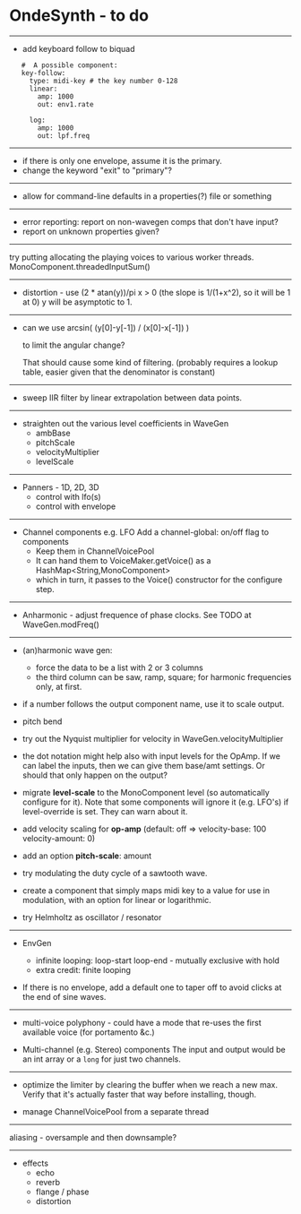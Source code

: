 # OndeSynth - to do

 ---
  - add keyboard follow to biquad 
 ```    
    #  A possible component:  
    key-follow:
      type: midi-key # the key number 0-128
      linear: 
        amp: 1000
        out: env1.rate

      log: 
        amp: 1000
        out: lpf.freq 
 ```
  
 ---
  - if there is only one envelope, assume it is the primary.
  - change the keyword "exit" to "primary"? 
   
 ---
 
  - allow for command-line defaults in a properties(?) file or something
 
 ---
 
  - error reporting: report on non-wavegen comps that don't have input?
  - report on unknown properties given? 
  
 ---
   try putting allocating the playing voices to various worker threads. 
   MonoComponent.threadedInputSum()  
 
 ---
 
  - distortion - use (2 * atan(y))/pi 
     x > 0 (the slope is 1/(1+x^2), so it will be 1 at 0)
     y will be asymptotic to 1.
 
 ---
 
  - can we use 
        arcsin( (y[0]-y[-1]) / (x[0]-x[-1]) ) 
        
    to limit the angular change?
     
    That should cause some kind of filtering. (probably requires
    a lookup table, easier given that the denominator is constant)
 
 ---
  
 - sweep IIR filter by linear extrapolation between data points.     
 
---
 - straighten out the various level coefficients in WaveGen
    - ambBase
    - pitchScale
    - velocityMultiplier
    - levelScale    
    
 ----
 
 - Panners - 1D, 2D, 3D
    - control with lfo(s)
    - control with envelope
    
---  
  - Channel components e.g. LFO
 Add a channel-global: on/off flag to components
     - Keep them in ChannelVoicePool
     - It can hand them to VoiceMaker.getVoice() as a HashMap<String,MonoComponent>
     - which in turn, it passes to the Voice() constructor for the configure step.
   
 
 --- 
  - Anharmonic - adjust frequence of phase clocks. See TODO at WaveGen.modFreq()

 ---

 - (an)harmonic wave gen: 
    - force the data to be a list with 2 or 3 columns
    - the third column can be saw, ramp, square; for harmonic frequencies only, at first.   

 - if a number follows the output component name, use it to scale output.
  
 - pitch bend
 
 - try out the Nyquist multiplier for velocity in WaveGen.velocityMultiplier
   
 - the dot notation might help also with input levels for the OpAmp. If we can label the inputs, then we can give them base/amt settings. Or should that only happen on the output?

 - migrate **level-scale** to the MonoComponent level (so automatically configure for it).
 Note that some components will ignore it (e.g. LFO's) if level-override is set. They can warn about it.

 - add velocity scaling for **op-amp** 
 (default: off => velocity-base: 100 velocity-amount: 0)
 
 - add an option **pitch-scale**: amount
 
 - try modulating the duty cycle of a sawtooth wave.

 - create a component that simply maps midi key to a value
    for use in modulation, 
    with an option for linear or logarithmic. 
  
 - try Helmholtz as oscillator / resonator   
 
 -----------
   - EnvGen
 
     - infinite looping: loop-start loop-end - mutually exclusive with hold
     - extra credit: finite looping
 
   - If there is no envelope, add a default one to taper off to avoid clicks at the end of sine waves.
  

   ------

 - multi-voice polyphony - could have a mode that re-uses the first available voice (for portamento &c.) 
 
 - Multi-channel (e.g. Stereo) components
   The input and output would be an int array 
   or a `long` for just two channels.

----------------

 - optimize the limiter by clearing the buffer when we reach a new max. Verify that it's actually faster that way before installing, though. 
 
 - manage ChannelVoicePool from a separate thread

-----------

aliasing - oversample and then downsample? 

 ---
 - effects 
    - echo
    - reverb
    - flange / phase
    - distortion 
 